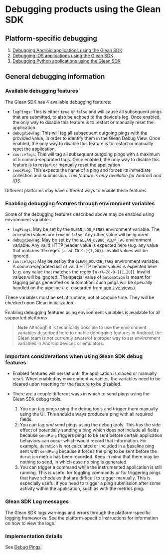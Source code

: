 # Debugging products using the Glean SDK

## Platform-specific debugging

1. [Debugging Android applications using the Glean SDK](android.md)
2. [Debugging iOS applications using the Glean SDK](ios.md)
3. [Debugging Python applications using the Glean SDK](python.md)

## General debugging information

### Available debugging features

The Glean SDK has 4 available debugging features:

- `logPings`: This is either `true` or `false` and will cause all subsequent pings that are submitted, to also be echoed to the device's log. Once enabled, the only way to disable this feature is to restart or manually reset the application.
- `debugViewTag`: This will tag all subsequent outgoing pings with the provided value, in order to identify them in the Glean Debug View. Once enabled, the only way to disable this feature is to restart or manually reset the application.
- `sourceTags`: This will tag all subsequent outgoing pings with a maximum of 5 comma-separated tags. Once enabled, the only way to disable this feature is to restart or manually reset the application.
- `sendPing`: This expects the name of a ping and forces its immediate collection and submission. _This feature is only available for Android and iOS_.

Different platforms may have different ways to enable these features.

### Enabling debugging features through environment variables

Some of the debugging features described above may be enabled using environment variables:

- `logPings`: May be set by the `GLEAN_LOG_PINGS` environment variable. The accepted values are `true` or `false`. Any other value will be ignored.
- `debugViewTag`: May be set by the `GLEAN_DEBUG_VIEW_TAG` environment variable. Any valid HTTP header value is expected here (e.g. any value that matches the regex `[a-zA-Z0-9-]{1,20}`). Invalid values will be ignored.
- `sourceTags`: May be set by the `GLEAN_SOURCE_TAGS` environment variable. A comma-separated list of valid HTTP header values is expected here (e.g. any value that matches the regex `[a-zA-Z0-9-]{1,20}`). Invalid values will be ignored. The special value of `automation` is meant for tagging pings generated on automation: such pings will be specially handled on the pipeline (i.e. discarded from [non-live views](https://docs.telemetry.mozilla.org/cookbooks/bigquery/querying.html#table-layout-and-naming)).

These variables must be set at runtime, not at compile time. They will be checked upon Glean initialization.

Enabling debugging features using environment variables is available for all supported platforms.

> **Note** Although it is technically possible to use the environment variables described here to enable debugging features in Android, the Glean team is not currently aware of a proper way to set environment variables in Android devices or emulators.

### Important considerations when using Glean SDK debug features

- Enabled features will persist until the application is closed or manually reset. When enabled by environment variables, the variables need to be cleared upon resetting for the feature to be disabled.

- There are a couple different ways in which to send pings using the Glean SDK debug tools.
    1. You can tag pings using the debug tools and trigger them manually using the UI. This should always produce a ping with all required fields.
    2. You can tag _and_ send pings using the debug tools.  This has the side effect of potentially sending a ping which does not include all fields because `sendPing` triggers pings to be sent before certain application behaviors can occur which would record that information.  For example, `duration` is not calculated or included in a baseline ping sent with `sendPing` because it forces the ping to be sent before the `duration` metric has been recorded.  Keep in mind that there may be nothing to send, in which case no ping is generated.
    3. You can trigger a command while the instrumented application is still running.  This is useful for toggling commands or for triggering pings that have schedules that are difficult to trigger manually.  This is especially useful if you need to trigger a ping submission after some activity within the application, such as with the metrics ping.

### Glean SDK Log messages

The Glean SDK logs warnings and errors through the platform-specific logging frameworks.  See the platform-specific instructions for information on how to view the logs.

### Implementation details

See [Debug Pings](../../../dev/core/internal/debug-pings.md).
